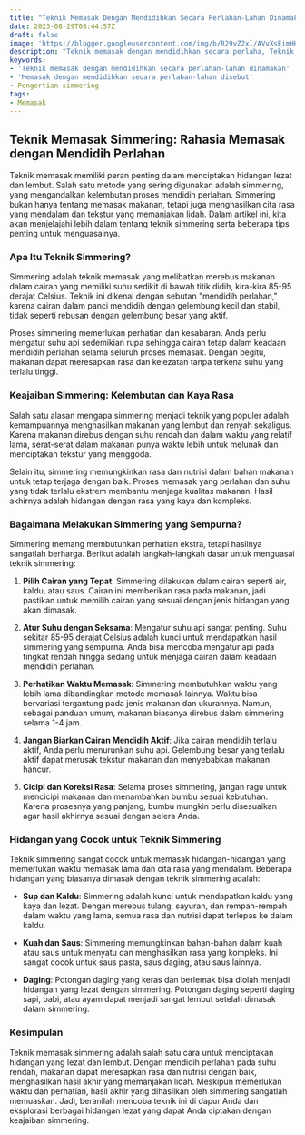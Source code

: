 ```yaml
---
title: "Teknik Memasak Dengan Mendidihkan Secara Perlahan-Lahan Dinamakan, Simmering"
date: 2023-08-29T08:44:57Z
draft: false
image: 'https://blogger.googleusercontent.com/img/b/R29vZ2xl/AVvXsEimHHXsY2fSIyXTeGX_5y479kcPmO3G_imyB6NDu3R2epjOz4_cQ5B_pn9Rfl6PCsSN7qVMsdTkFeVYh5VtvOv28hnYCozdVgm_fgXhUpLuL1mx85NIjhXyThnnU6KoxuBUDWcIfVGSSgF8yIIReozsUlxDjHfeZf01pDz1a8-WFKV0ANUj1mQMAiRDD10/s480/Teknik_Memasak_Dengan_Mendidihkan_Secara_Perlahan_Lahan_Dinamakan.jpg'
description: "Teknik memasak dengan mendidihkan secara perlaha, Teknik Memasak Dengan Mendidihkan Secara Perlahan-Lahan Dinamakan, Simmering."
keywords:
- 'Teknik memasak dengan mendidihkan secara perlahan-lahan dinamakan'
- 'Memasak dengan mendidihkan secara perlahan-lahan disebut'
- Pengertian simmering
tags:
- Memasak
---
```


## Teknik Memasak Simmering: Rahasia Memasak dengan Mendidih Perlahan

Teknik memasak memiliki peran penting dalam menciptakan hidangan lezat dan lembut. Salah satu metode yang sering digunakan adalah simmering, yang mengandalkan kelembutan proses mendidih perlahan. Simmering bukan hanya tentang memasak makanan, tetapi juga menghasilkan cita rasa yang mendalam dan tekstur yang memanjakan lidah. Dalam artikel ini, kita akan menjelajahi lebih dalam tentang teknik simmering serta beberapa tips penting untuk menguasainya.

### Apa Itu Teknik Simmering?

Simmering adalah teknik memasak yang melibatkan merebus makanan dalam cairan yang memiliki suhu sedikit di bawah titik didih, kira-kira 85-95 derajat Celsius. Teknik ini dikenal dengan sebutan "mendidih perlahan," karena cairan dalam panci mendidih dengan gelembung kecil dan stabil, tidak seperti rebusan dengan gelembung besar yang aktif.

Proses simmering memerlukan perhatian dan kesabaran. Anda perlu mengatur suhu api sedemikian rupa sehingga cairan tetap dalam keadaan mendidih perlahan selama seluruh proses memasak. Dengan begitu, makanan dapat meresapkan rasa dan kelezatan tanpa terkena suhu yang terlalu tinggi.

### Keajaiban Simmering: Kelembutan dan Kaya Rasa

Salah satu alasan mengapa simmering menjadi teknik yang populer adalah kemampuannya menghasilkan makanan yang lembut dan renyah sekaligus. Karena makanan direbus dengan suhu rendah dan dalam waktu yang relatif lama, serat-serat dalam makanan punya waktu lebih untuk melunak dan menciptakan tekstur yang menggoda.

Selain itu, simmering memungkinkan rasa dan nutrisi dalam bahan makanan untuk tetap terjaga dengan baik. Proses memasak yang perlahan dan suhu yang tidak terlalu ekstrem membantu menjaga kualitas makanan. Hasil akhirnya adalah hidangan dengan rasa yang kaya dan kompleks.

### Bagaimana Melakukan Simmering yang Sempurna?

Simmering memang membutuhkan perhatian ekstra, tetapi hasilnya sangatlah berharga. Berikut adalah langkah-langkah dasar untuk menguasai teknik simmering:

1. **Pilih Cairan yang Tepat**: Simmering dilakukan dalam cairan seperti air, kaldu, atau saus. Cairan ini memberikan rasa pada makanan, jadi pastikan untuk memilih cairan yang sesuai dengan jenis hidangan yang akan dimasak.

2. **Atur Suhu dengan Seksama**: Mengatur suhu api sangat penting. Suhu sekitar 85-95 derajat Celsius adalah kunci untuk mendapatkan hasil simmering yang sempurna. Anda bisa mencoba mengatur api pada tingkat rendah hingga sedang untuk menjaga cairan dalam keadaan mendidih perlahan.

3. **Perhatikan Waktu Memasak**: Simmering membutuhkan waktu yang lebih lama dibandingkan metode memasak lainnya. Waktu bisa bervariasi tergantung pada jenis makanan dan ukurannya. Namun, sebagai panduan umum, makanan biasanya direbus dalam simmering selama 1-4 jam.

4. **Jangan Biarkan Cairan Mendidih Aktif**: Jika cairan mendidih terlalu aktif, Anda perlu menurunkan suhu api. Gelembung besar yang terlalu aktif dapat merusak tekstur makanan dan menyebabkan makanan hancur.

5. **Cicipi dan Koreksi Rasa**: Selama proses simmering, jangan ragu untuk mencicipi makanan dan menambahkan bumbu sesuai kebutuhan. Karena prosesnya yang panjang, bumbu mungkin perlu disesuaikan agar hasil akhirnya sesuai dengan selera Anda.

### Hidangan yang Cocok untuk Teknik Simmering

Teknik simmering sangat cocok untuk memasak hidangan-hidangan yang memerlukan waktu memasak lama dan cita rasa yang mendalam. Beberapa hidangan yang biasanya dimasak dengan teknik simmering adalah:

- **Sup dan Kaldu**: Simmering adalah kunci untuk mendapatkan kaldu yang kaya dan lezat. Dengan merebus tulang, sayuran, dan rempah-rempah dalam waktu yang lama, semua rasa dan nutrisi dapat terlepas ke dalam kaldu.

- **Kuah dan Saus**: Simmering memungkinkan bahan-bahan dalam kuah atau saus untuk menyatu dan menghasilkan rasa yang kompleks. Ini sangat cocok untuk saus pasta, saus daging, atau saus lainnya.

- **Daging**: Potongan daging yang keras dan berlemak bisa diolah menjadi hidangan yang lezat dengan simmering. Potongan daging seperti daging sapi, babi, atau ayam dapat menjadi sangat lembut setelah dimasak dalam simmering.

### Kesimpulan

Teknik memasak simmering adalah salah satu cara untuk menciptakan hidangan yang lezat dan lembut. Dengan mendidih perlahan pada suhu rendah, makanan dapat meresapkan rasa dan nutrisi dengan baik, menghasilkan hasil akhir yang memanjakan lidah. Meskipun memerlukan waktu dan perhatian, hasil akhir yang dihasilkan oleh simmering sangatlah memuaskan. Jadi, beranilah mencoba teknik ini di dapur Anda dan eksplorasi berbagai hidangan lezat yang dapat Anda ciptakan dengan keajaiban simmering.